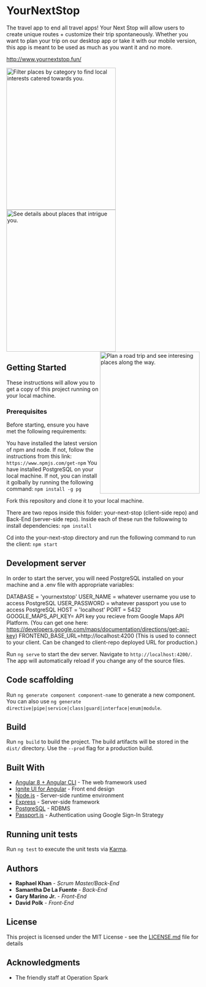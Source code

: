 # YourNextStop
The travel app to end all travel apps! Your Next Stop will allow users to create unique routes + customize their trip spontaneously. Whether you want to plan your trip on our desktop app or take it with our mobile version, this app is meant to be used as much as you want it and no more. 

http://www.yournextstop.fun/

<img align="left" title="Filter places by category to find local interests catered towards you." src="https://rkportfolio-stuff.s3.amazonaws.com/Your+Next+Stop/explore+page.JPG" height="370" width="285"><img align="center" title="See details about places that intrigue you." src="https://rkportfolio-stuff.s3.amazonaws.com/Your+Next+Stop/details+page.JPG" height="370" width="285"><img align="right" title="Plan a road trip and see interesing places along the way." src="https://rkportfolio-stuff.s3.amazonaws.com/Your+Next+Stop/route+page.JPG" height="370" width="260">

## Getting Started
These instructions will allow you to get a copy of this project running on your local machine.

### Prerequisites
Before starting, ensure you have met the following requirements:

You have installed the latest version of npm and node. If not, follow the instructions from this link:
`https://www.npmjs.com/get-npm`
You have installed PostgreSQL on your local machine. If not, you can install it golbally by running the following command:
`npm install -g pg`

Fork this repository and clone it to your local machine.

There are two repos inside this folder: your-next-stop (client-side repo) and Back-End (server-side repo). Inside each of these run the followwing to install dependencies:
`npm install`

Cd into the your-next-stop directory and run the following command to run the client:
`npm start`

## Development server
In order to start the server, you will need PostgreSQL installed on your machine and a .env file with appropriate variables:

DATABASE = 'yournextstop'
USER_NAME = whatever username you use to access PostgreSQL
USER_PASSWORD = whatever passport you use to access PostgreSQL
HOST = 'localhost'
PORT = 5432
GOOGLE_MAPS_API_KEY= API key you recieve from Google Maps API Platform. (You can get one here: https://developers.google.com/maps/documentation/directions/get-api-key)
FRONTEND_BASE_URL=http://localhost:4200 (This is used to connect to your client. Can be changed to client-repo deployed URL for production.)

Run `ng serve` to start the dev server. Navigate to `http://localhost:4200/`. The app will automatically reload if you change any of the source files.

## Code scaffolding

Run `ng generate component component-name` to generate a new component. You can also use `ng generate directive|pipe|service|class|guard|interface|enum|module`.

## Build

Run `ng build` to build the project. The build artifacts will be stored in the `dist/` directory. Use the `--prod` flag for a production build.

## Built With

* [Angular 8 + Angular CLI](https://angular.io/cli) - The web framework used
* [Ignite UI for Angular](https://www.infragistics.com/products/ignite-ui-angular) - Front end design
* [Node.js](https://nodejs.org/en/docs/) - Server-side runtime environment
* [Express](https://expressjs.com/en/api.html) - Server-side framework 
* [PostgreSQL](https://expressjs.com/en/api.html) - RDBMS
* [Passport.js](http://www.passportjs.org/packages/passport-google-oauth2/) - Authentication using Google Sign-In Strategy

## Running unit tests

Run `ng test` to execute the unit tests via [Karma](https://karma-runner.github.io).

<!-- ## Running end-to-end tests

Run `ng e2e` to execute the end-to-end tests via [Protractor](http://www.protractortest.org/). -->

## Authors

* **Raphael Khan** - *Scrum Master/Back-End*
* **Samantha De La Fuente** - *Back-End*
* **Gary Marino Jr.** - *Front-End*
* **David Polk** - *Front-End*

## License

This project is licensed under the MIT License - see the [LICENSE.md](LICENSE.md) file for details

## Acknowledgments

* The friendly staff at Operation Spark
